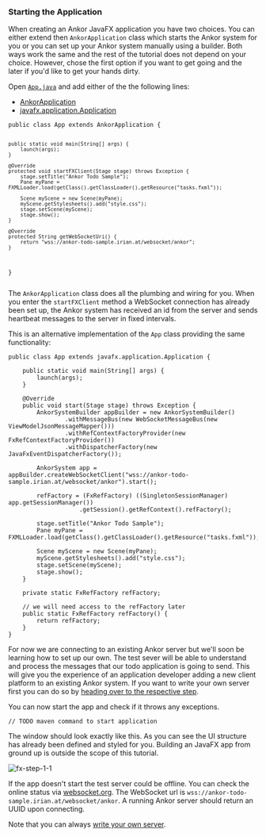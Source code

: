 ### Starting the Application

When creating an Ankor JavaFX application you have two choices. You can either extend then `AnkorApplication` class
which starts the Ankor system for you or you can set up your Ankor system manually using a builder.
Both ways work the same and the rest of the tutorial does not depend on
your choice. However, chose the first option if you want to get going and the later if you'd like to get your
hands dirty.

Open [`App.java`][1] and add either of the the following lines:

<ul class="nav nav-tabs">
    <li class="active" ><a href="#tab11" data-toggle="tab">AnkorApplication</a></li>
    <li><a href="#tab12" data-toggle="tab">javafx.application.Application</a></li>
</ul>

<div class="tab-content">
<div class="tab-pane active" id="tab11">
<pre><code>public class App extends AnkorApplication {

    public static void main(String[] args) {
        launch(args);
    }

    @Override
    protected void startFXClient(Stage stage) throws Exception {
        stage.setTitle("Ankor Todo Sample");
        Pane myPane = FXMLLoader.load(getClass().getClassLoader().getResource("tasks.fxml"));

        Scene myScene = new Scene(myPane);
        myScene.getStylesheets().add("style.css");
        stage.setScene(myScene);
        stage.show();
    }

    @Override
    protected String getWebSocketUri() {
        return "wss://ankor-todo-sample.irian.at/websocket/ankor";
    }
}</pre></code>
<p>The <code>AnkorApplication</code> class does all the plumbing and wiring for you. When you enter the
<code>startFXClient</code> method a WebSocket connection has already been set up, the Ankor system
has received an id from the server and sends heartbeat messages to the server in fixed intervals.</p>

</div>

<div class="tab-pane" id="tab12">
<p>This is an alternative implementation of the <code>App</code> class providing the same functionality:</p>

<pre><code>public class App extends javafx.application.Application {

    public static void main(String[] args) {
        launch(args);
    }

    @Override
    public void start(Stage stage) throws Exception {
        AnkorSystemBuilder appBuilder = new AnkorSystemBuilder()
                .withMessageBus(new WebSocketMessageBus(new ViewModelJsonMessageMapper()))
                .withRefContextFactoryProvider(new FxRefContextFactoryProvider())
                .withDispatcherFactory(new JavaFxEventDispatcherFactory());

        AnkorSystem app = appBuilder.createWebSocketClient("wss://ankor-todo-sample.irian.at/websocket/ankor").start();

        refFactory = (FxRefFactory) ((SingletonSessionManager) app.getSessionManager())
                    .getSession().getRefContext().refFactory();

        stage.setTitle("Ankor Todo Sample");
        Pane myPane = FXMLLoader.load(getClass().getClassLoader().getResource("tasks.fxml"));

        Scene myScene = new Scene(myPane);
        myScene.getStylesheets().add("style.css");
        stage.setScene(myScene);
        stage.show();
    }

    private static FxRefFactory refFactory;

    // we will need access to the refFactory later
    public static FxRefFactory refFactory() {
        return refFactory;
    }
}</code></pre>
</div>
</div>

For now we are connecting to an existing Ankor server but we'll soon be learning how to set up our own.
The test sever will be able to understand and process the messages that our todo application is going to send.
This will give you the experience of an application developer adding a new client
platform to an existing Ankor system.
If you want to write your own server first you can do so by [heading over to the respective step](#).

You can now start the app and check if it throws any exceptions.

    // TODO maven command to start application

The window should look exactly like this. As you can see the UI structure has already been defined and
styled for you. Building an JavaFX app from ground up is outside the scope of this tutorial.</p>

![fx-step-1-1](/static/images/tutorial/fx-step-1-1.png)

If the app doesn't start the test server could be offline.
You can check the online status via
[websocket.org](http://www.websocket.org/echo.html). The WebSocket url is `wss://ankor-todo-sample.irian.at/websocket/ankor`.
A running Ankor server should return an UUID upon connecting.

Note that you can always [write your own server](#). 

[1]: https://github.com/ankor-io/ankor-todo/blob/fx-step-1/todo-javafx-client/src/main/java/io/ankor/tutorial/App.java
